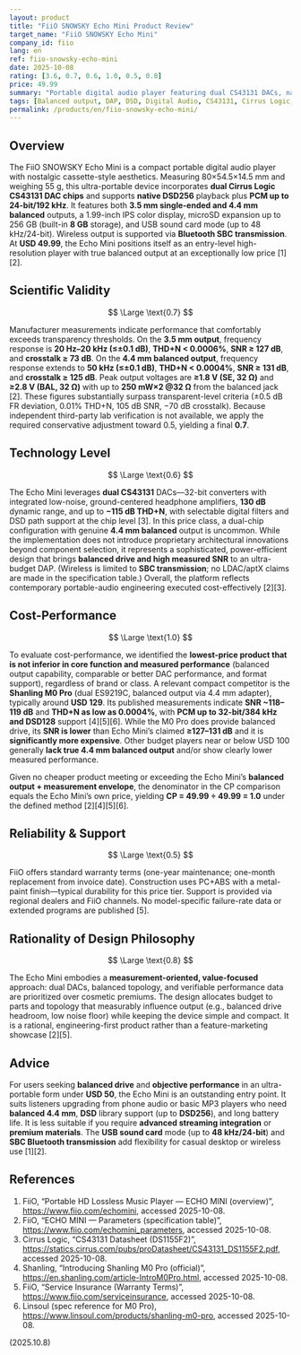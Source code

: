 ```yaml
---
layout: product
title: "FiiO SNOWSKY Echo Mini Product Review"
target_name: "FiiO SNOWSKY Echo Mini"
company_id: fiio
lang: en
ref: fiio-snowsky-echo-mini
date: 2025-10-08
rating: [3.6, 0.7, 0.6, 1.0, 0.5, 0.8]
price: 49.99
summary: "Portable digital audio player featuring dual CS43131 DACs, native DSD256 support, balanced 4.4 mm output, and standout cost-performance under 50 USD"
tags: [Balanced output, DAP, DSD, Digital Audio, CS43131, Cirrus Logic, FiiO, Portable Audio Player]
permalink: /products/en/fiio-snowsky-echo-mini/
---
```

## Overview

The FiiO SNOWSKY Echo Mini is a compact portable digital audio player with nostalgic cassette-style aesthetics. Measuring 80×54.5×14.5 mm and weighing 55 g, this ultra-portable device incorporates **dual Cirrus Logic CS43131 DAC chips** and supports **native DSD256** playback plus **PCM up to 24-bit/192 kHz**. It features both **3.5 mm single-ended and 4.4 mm balanced** outputs, a 1.99-inch IPS color display, microSD expansion up to 256 GB (built-in **8 GB** storage), and USB sound card mode (up to 48 kHz/24-bit). Wireless output is supported via **Bluetooth SBC transmission**. At **USD 49.99**, the Echo Mini positions itself as an entry-level high-resolution player with true balanced output at an exceptionally low price [1][2].

## Scientific Validity

$$ \Large \text{0.7} $$

Manufacturer measurements indicate performance that comfortably exceeds transparency thresholds. On the **3.5 mm output**, frequency response is **20 Hz–20 kHz (≤±0.1 dB)**, **THD+N < 0.0006%**, **SNR ≥ 127 dB**, and **crosstalk ≥ 73 dB**. On the **4.4 mm balanced output**, frequency response extends to **50 kHz (≤±0.1 dB)**, **THD+N < 0.0004%**, **SNR ≥ 131 dB**, and **crosstalk ≥ 125 dB**. Peak output voltages are **≥1.8 V (SE, 32 Ω)** and **≥2.8 V (BAL, 32 Ω)** with up to **250 mW×2 @32 Ω** from the balanced jack [2]. These figures substantially surpass transparent-level criteria (±0.5 dB FR deviation, 0.01% THD+N, 105 dB SNR, −70 dB crosstalk). Because independent third-party lab verification is not available, we apply the required conservative adjustment toward 0.5, yielding a final **0.7**.

## Technology Level

$$ \Large \text{0.6} $$

The Echo Mini leverages **dual CS43131** DACs—32-bit converters with integrated low-noise, ground-centered headphone amplifiers, **130 dB** dynamic range, and up to **−115 dB THD+N**, with selectable digital filters and DSD path support at the chip level [3]. In this price class, a dual-chip configuration with genuine **4.4 mm balanced** output is uncommon. While the implementation does not introduce proprietary architectural innovations beyond component selection, it represents a sophisticated, power-efficient design that brings **balanced drive and high measured SNR** to an ultra-budget DAP. (Wireless is limited to **SBC transmission**; no LDAC/aptX claims are made in the specification table.) Overall, the platform reflects contemporary portable-audio engineering executed cost-effectively [2][3].

## Cost-Performance

$$ \Large \text{1.0} $$

To evaluate cost-performance, we identified the **lowest-price product that is not inferior in core function and measured performance** (balanced output capability, comparable or better DAC performance, and format support), regardless of brand or class. A relevant compact competitor is the **Shanling M0 Pro** (dual ES9219C, balanced output via 4.4 mm adapter), typically around **USD 129**. Its published measurements indicate **SNR ~118–119 dB** and **THD+N as low as 0.0004%**, with **PCM up to 32-bit/384 kHz and DSD128** support [4][5][6]. While the M0 Pro does provide balanced drive, its **SNR is lower** than Echo Mini’s claimed **≥127–131 dB** and it is **significantly more expensive**. Other budget players near or below USD 100 generally **lack true 4.4 mm balanced output** and/or show clearly lower measured performance.

Given no cheaper product meeting or exceeding the Echo Mini’s **balanced output + measurement envelope**, the denominator in the CP comparison equals the Echo Mini’s own price, yielding **CP = 49.99 ÷ 49.99 = 1.0** under the defined method [2][4][5][6].

## Reliability & Support

$$ \Large \text{0.5} $$

FiiO offers standard warranty terms (one-year maintenance; one-month replacement from invoice date). Construction uses PC+ABS with a metal-paint finish—typical durability for this price tier. Support is provided via regional dealers and FiiO channels. No model-specific failure-rate data or extended programs are published [5].

## Rationality of Design Philosophy

$$ \Large \text{0.8} $$

The Echo Mini embodies a **measurement-oriented, value-focused** approach: dual DACs, balanced topology, and verifiable performance data are prioritized over cosmetic premiums. The design allocates budget to parts and topology that measurably influence output (e.g., balanced drive headroom, low noise floor) while keeping the device simple and compact. It is a rational, engineering-first product rather than a feature-marketing showcase [2][5].

## Advice

For users seeking **balanced drive** and **objective performance** in an ultra-portable form under **USD 50**, the Echo Mini is an outstanding entry point. It suits listeners upgrading from phone audio or basic MP3 players who need **balanced 4.4 mm**, **DSD** library support (up to **DSD256**), and long battery life. It is less suitable if you require **advanced streaming integration** or **premium materials**. The **USB sound card** mode (up to **48 kHz/24-bit**) and **SBC Bluetooth transmission** add flexibility for casual desktop or wireless use [1][2].

## References

1. FiiO, “Portable HD Lossless Music Player — ECHO MINI (overview)”, https://www.fiio.com/echomini, accessed 2025-10-08.  
2. FiiO, “ECHO MINI — Parameters (specification table)”, https://www.fiio.com/echomini_parameters, accessed 2025-10-08.  
3. Cirrus Logic, “CS43131 Datasheet (DS1155F2)”, https://statics.cirrus.com/pubs/proDatasheet/CS43131_DS1155F2.pdf, accessed 2025-10-08.  
4. Shanling, “Introducing Shanling M0 Pro (official)”, https://en.shanling.com/article-IntroM0Pro.html, accessed 2025-10-08.  
5. FiiO, “Service Insurance (Warranty Terms)”, https://www.fiio.com/serviceinsurance, accessed 2025-10-08.  
6. Linsoul (spec reference for M0 Pro), https://www.linsoul.com/products/shanling-m0-pro, accessed 2025-10-08.

(2025.10.8)
